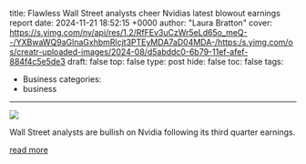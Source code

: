 title: Flawless Wall Street analysts cheer Nvidias latest blowout earnings report
date: 2024-11-21 18:52:15 +0000
author: "Laura Bratton"
cover: https://s.yimg.com/ny/api/res/1.2/RfFEv3uCzWr5eLd65o_meQ--/YXBwaWQ9aGlnaGxhbmRlcjt3PTEyMDA7aD04MDA-/https:/s.yimg.com/os/creatr-uploaded-images/2024-08/d5abddc0-6b79-11ef-afef-884f4c5e5de3
draft: false
top: false
type: post
hide: false
toc: false
tags:
  - Business
categories:
  - business
---

![](https://s.yimg.com/ny/api/res/1.2/RfFEv3uCzWr5eLd65o_meQ--/YXBwaWQ9aGlnaGxhbmRlcjt3PTEyMDA7aD04MDA-/https:/s.yimg.com/os/creatr-uploaded-images/2024-08/d5abddc0-6b79-11ef-afef-884f4c5e5de3)

Wall Street analysts are bullish on Nvidia following its third quarter earnings.

[read more](https://finance.yahoo.com/news/flawless-wall-street-analysts-cheer-nvidias-latest-blowout-earnings-report-185215421.html)
